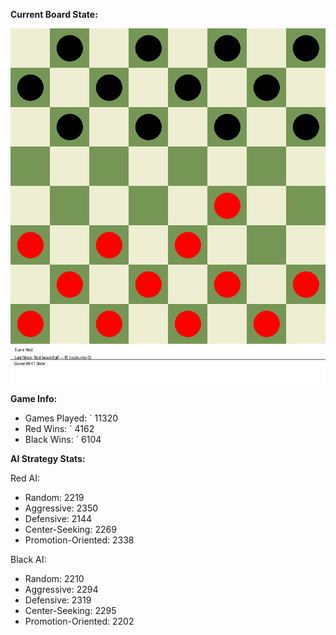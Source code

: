 
**Current Board State:**  
<!-- START_GIF -->
![Checkers Game](./checkers_game.gif)
<!-- END_GIF -->

**Game Info:**  
- Games Played: `<!-- GAMES_PLAYED --> 11320
- Red Wins: `<!-- RED_WINS --> 4162
- Black Wins: `<!-- BLACK_WINS --> 6104

<!-- AI_STATS -->
**AI Strategy Stats:**

Red AI:
- Random: 2219
- Aggressive: 2350
- Defensive: 2144
- Center-Seeking: 2269
- Promotion-Oriented: 2338

Black AI:
- Random: 2210
- Aggressive: 2294
- Defensive: 2319
- Center-Seeking: 2295
- Promotion-Oriented: 2202
